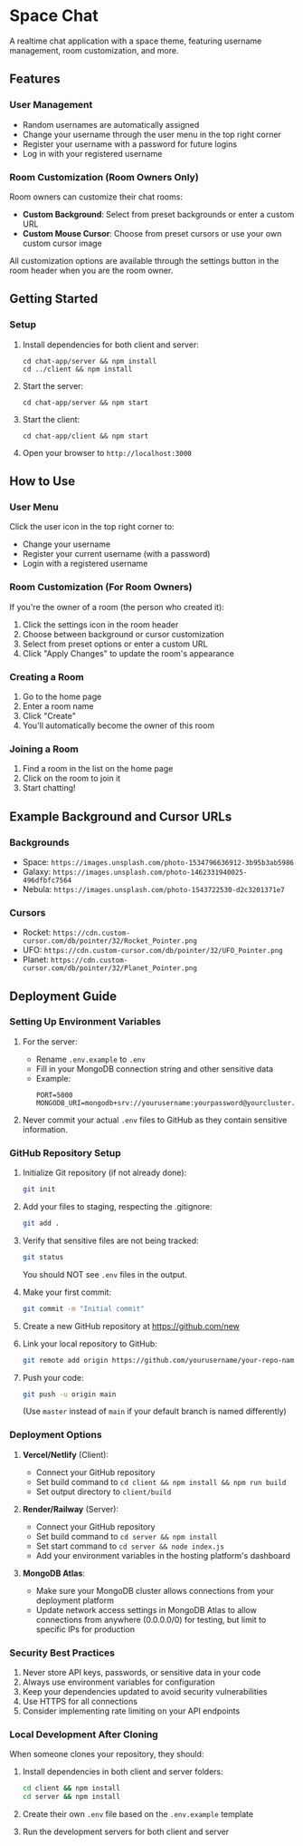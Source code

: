 # Space Chat

A realtime chat application with a space theme, featuring username management, room customization, and more.

## Features

### User Management
- Random usernames are automatically assigned
- Change your username through the user menu in the top right corner
- Register your username with a password for future logins
- Log in with your registered username 

### Room Customization (Room Owners Only)
Room owners can customize their chat rooms:

- **Custom Background**: Select from preset backgrounds or enter a custom URL
- **Custom Mouse Cursor**: Choose from preset cursors or use your own custom cursor image

All customization options are available through the settings button in the room header when you are the room owner.

## Getting Started

### Setup
1. Install dependencies for both client and server:
   ```
   cd chat-app/server && npm install
   cd ../client && npm install
   ```

2. Start the server:
   ```
   cd chat-app/server && npm start
   ```

3. Start the client:
   ```
   cd chat-app/client && npm start
   ```

4. Open your browser to `http://localhost:3000`

## How to Use

### User Menu
Click the user icon in the top right corner to:
- Change your username
- Register your current username (with a password)
- Login with a registered username

### Room Customization (For Room Owners)
If you're the owner of a room (the person who created it):
1. Click the settings icon in the room header
2. Choose between background or cursor customization
3. Select from preset options or enter a custom URL
4. Click "Apply Changes" to update the room's appearance

### Creating a Room
1. Go to the home page
2. Enter a room name
3. Click "Create"
4. You'll automatically become the owner of this room

### Joining a Room
1. Find a room in the list on the home page
2. Click on the room to join it
3. Start chatting!

## Example Background and Cursor URLs

### Backgrounds
- Space: `https://images.unsplash.com/photo-1534796636912-3b95b3ab5986`
- Galaxy: `https://images.unsplash.com/photo-1462331940025-496dfbfc7564`
- Nebula: `https://images.unsplash.com/photo-1543722530-d2c3201371e7`

### Cursors
- Rocket: `https://cdn.custom-cursor.com/db/pointer/32/Rocket_Pointer.png`
- UFO: `https://cdn.custom-cursor.com/db/pointer/32/UFO_Pointer.png`
- Planet: `https://cdn.custom-cursor.com/db/pointer/32/Planet_Pointer.png`

## Deployment Guide

### Setting Up Environment Variables

1. For the server:
   - Rename `.env.example` to `.env` 
   - Fill in your MongoDB connection string and other sensitive data
   - Example:
     ```
     PORT=5000
     MONGODB_URI=mongodb+srv://yourusername:yourpassword@yourcluster.mongodb.net/yourdatabase
     ```

2. Never commit your actual `.env` files to GitHub as they contain sensitive information.

### GitHub Repository Setup

1. Initialize Git repository (if not already done):
   ```bash
   git init
   ```

2. Add your files to staging, respecting the .gitignore:
   ```bash
   git add .
   ```

3. Verify that sensitive files are not being tracked:
   ```bash
   git status
   ```
   
   You should NOT see `.env` files in the output.

4. Make your first commit:
   ```bash
   git commit -m "Initial commit"
   ```

5. Create a new GitHub repository at https://github.com/new

6. Link your local repository to GitHub:
   ```bash
   git remote add origin https://github.com/yourusername/your-repo-name.git
   ```

7. Push your code:
   ```bash
   git push -u origin main
   ```
   (Use `master` instead of `main` if your default branch is named differently)

### Deployment Options

1. **Vercel/Netlify** (Client):
   - Connect your GitHub repository
   - Set build command to `cd client && npm install && npm run build`
   - Set output directory to `client/build`

2. **Render/Railway** (Server):
   - Connect your GitHub repository
   - Set build command to `cd server && npm install`
   - Set start command to `cd server && node index.js`
   - Add your environment variables in the hosting platform's dashboard

3. **MongoDB Atlas**:
   - Make sure your MongoDB cluster allows connections from your deployment platform
   - Update network access settings in MongoDB Atlas to allow connections from anywhere (0.0.0.0/0) for testing, but limit to specific IPs for production

### Security Best Practices

1. Never store API keys, passwords, or sensitive data in your code
2. Always use environment variables for configuration
3. Keep your dependencies updated to avoid security vulnerabilities
4. Use HTTPS for all connections
5. Consider implementing rate limiting on your API endpoints

### Local Development After Cloning

When someone clones your repository, they should:

1. Install dependencies in both client and server folders:
   ```bash
   cd client && npm install
   cd server && npm install
   ```

2. Create their own `.env` file based on the `.env.example` template
3. Run the development servers for both client and server 